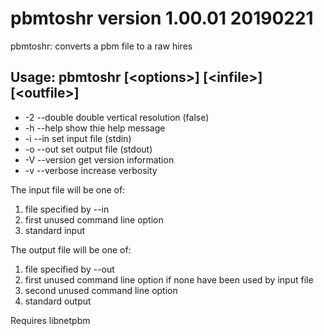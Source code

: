 # pbmtoshr version 1.00.01 20190221

pbmtoshr: converts a pbm file to a raw hires

## Usage: pbmtoshr [&lt;options&gt;]  [&lt;infile&gt;]  [&lt;outfile&gt;]

- -2 --double  double vertical resolution (false)
- -h --help    show thie help message
- -i --in      set input file (stdin)
- -o --out     set output file (stdout)
- -V --version get version information
- -v --verbose increase verbosity
	
The input file will be one of:

1. file specified by --in
2. first unused command line option
3. standard input
	
The output file will be one of:

1. file specified by --out
2. first unused command line option if none have been used by input file
3. second unused command line option
4. standard output
	
Requires libnetpbm
